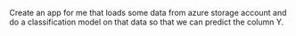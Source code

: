 Create an app for me that loads some data from azure storage account and do a classification model on that data so that we can predict the column Y.